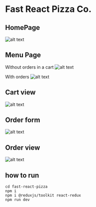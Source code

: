 # Fast React Pizza Co.

## HomePage

![alt text](img/image.png)

## Menu Page

Without orders in a cart
![alt text](img/image-1.png)

With orders
![alt text](img/image-2.png)

## Cart view

![alt text](img/image-3.png)

## Order form

![alt text](img/image-4.png)

## Order view

![alt text](img/image-5.png)

## how to run

```
cd fast-react-pizza
npm i
npm i @reduxjs/toolkit react-redux
npm run dev
```
